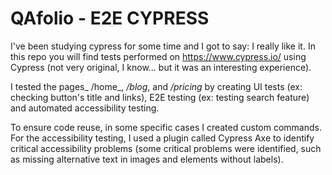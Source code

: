 # QAfolio - E2E CYPRESS

I've been studying cypress for some time and I got to say: I really like it.
In this repo you will find tests performed on https://www.cypress.io/ using Cypress (not very original, I know... but it was an interesting experience).

I tested the pages_ /home_, _/blog_, and _/pricing_ by creating UI tests (ex: checking button's title and links), E2E testing (ex: testing search feature) and automated accessibility testing.

To ensure code reuse, in some specific cases I created custom commands. For the accessibility testing, I used a plugin called Cypress Axe to identify critical accessibility problems (some critical problems were identified, such as missing alternative text in images and elements without labels).
